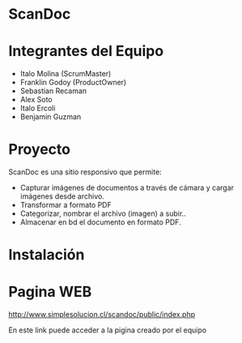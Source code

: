 # ScanDoc

# Integrantes del Equipo
- Italo Molina (ScrumMaster)
- Franklin Godoy (ProductOwner)
- Sebastian Recaman
- Alex Soto
- Italo Ercoli
- Benjamin Guzman

# Proyecto
ScanDoc es una sitio responsivo que permite:
- Capturar imágenes de documentos a través de cámara y cargar imágenes desde  archivo.
- Transformar a formato PDF
- Categorizar, nombrar el archivo (imagen) a subir..
- Almacenar en bd el documento en formato PDF.

# Instalación


# Pagina WEB

http://www.simplesolucion.cl/scandoc/public/index.php

En este link puede acceder a la pigina creado por el equipo
